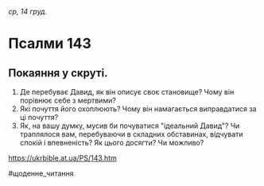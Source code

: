 
_ср, 14 груд._

# Псалми 143

## Покаяння у скруті.
1. Де перебуває Давид, як він описує своє становище? Чому він порівнює себе з мертвими?
2. Які почуття його охоплюють? Чому він намагається виправдатися за ці почуття?
3. Як, на вашу думку, мусив би почуватися "ідеальний Давид"? Чи траплялося вам, перебуваючи в складних обставинах, відчувати спокій і впевненість? Як цього досягти? Чи можливо?

https://ukrbible.at.ua/PS/143.htm

#щоденне_читання
